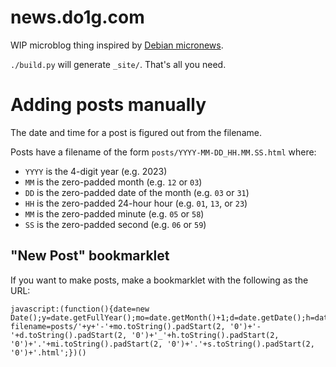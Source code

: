 # news.do1g.com

WIP microblog thing inspired by [Debian micronews](https://micronews.debian.org/).

`./build.py` will generate `_site/`. That's all you need.

# Adding posts manually

The date and time for a post is figured out from the filename.

Posts have a filename of the form `posts/YYYY-MM-DD_HH.MM.SS.html` where:
- `YYYY` is the 4-digit year (e.g. 2023)
- `MM` is the zero-padded month (e.g. `12` or `03`)
- `DD` is the zero-padded date of the month (e.g. `03` or `31`)
- `HH` is the zero-padded 24-hour hour (e.g. `01`, `13`, or `23`)
- `MM` is the zero-padded minute (e.g. `05` or `58`)
- `SS` is the zero-padded second (e.g. `06` or `59`)

## "New Post" bookmarklet

If you want to make posts, make a bookmarklet with the following as the URL:

```
javascript:(function(){date=new Date();y=date.getFullYear();mo=date.getMonth()+1;d=date.getDate();h=date.getHours();mi=date.getMinutes();s=date.getSeconds();location.href='https://github.com/duckinator/news.do1g.com/new/main?filename=posts/'+y+'-'+mo.toString().padStart(2, '0')+'-'+d.toString().padStart(2, '0')+'_'+h.toString().padStart(2, '0')+'.'+mi.toString().padStart(2, '0')+'.'+s.toString().padStart(2, '0')+'.html';})()
```
